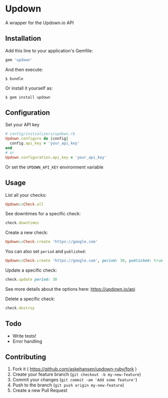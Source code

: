 # Updown

A wrapper for the Updown.io API

## Installation

Add this line to your application's Gemfile:

```ruby
gem 'updown'
```

And then execute:

    $ bundle

Or install it yourself as:

    $ gem install updown


## Configuration

Set your API key

```ruby
# config/initializers/updown.rb
Updown.configure do |config|
  config.api_key = 'your_api_key'
end
# or
Updown.configuration.api_key = 'your_api_key'
```

Or set the `UPDOWN_API_KEY` environment variable

## Usage

List all your checks:

```ruby
Updown::Check.all
```

See downtimes for a specific check:

```ruby
check.downtimes
```

Create a new check:

```ruby
Updown::Check.create 'https://google.com'
```

You can also set `period` and `published`:

```ruby
Updown::Check.create 'https://google.com', period: 30, published: true
```

Update a specific check:

```ruby
check.update period: 30
```

See more details about the options here: https://updown.io/api

Delete a specific check:

```ruby
check.destroy
```

## Todo

- Write tests!
- Error handling

## Contributing

1. Fork it ( https://github.com/askehansen/updown-ruby/fork )
2. Create your feature branch (`git checkout -b my-new-feature`)
3. Commit your changes (`git commit -am 'Add some feature'`)
4. Push to the branch (`git push origin my-new-feature`)
5. Create a new Pull Request
